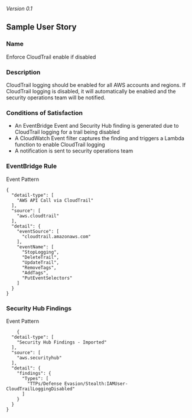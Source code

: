 *Version 0.1*

## Sample User Story

### Name

Enforce CloudTrail enable if disabled

### Description

CloudTrail logging should be enabled for all AWS accounts and regions. If CloudTrail logging is disabled, it will automatically be enabled and the security operations team will be notified.

### Conditions of Satisfaction

- An EventBridge Event and Security Hub finding is generated due to CloudTrail logging for a trail being disabled
- A CloudWatch Event filter captures the finding and triggers a Lambda function to enable CloudTrail logging
- A notification is sent to security operations team

### EventBridge Rule

Event Pattern

```
{
  "detail-type": [
    "AWS API Call via CloudTrail"
  ],
  "source": [
    "aws.cloudtrail"
  ],
  "detail": {
    "eventSource": [
      "cloudtrail.amazonaws.com"
    ],
    "eventName": [
      "StopLogging",
      "DeleteTrail",
      "UpdateTrail",
      "RemoveTags",
      "AddTags",
      "PutEventSelectors"
    ]
  }
}
```

### Security Hub Findings

Event Pattern

```
	{
  "detail-type": [
    "Security Hub Findings - Imported"
  ],
  "source": [
    "aws.securityhub"
  ],
  "detail": {
    "findings": {
      "Types": [
        "TTPs/Defense Evasion/Stealth:IAMUser-CloudTrailLoggingDisabled"
      ]
    }
  }
}
```


